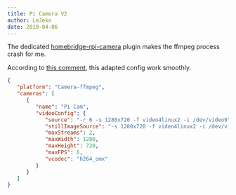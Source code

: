 ```yaml
---
title: Pi Camera V2
author: LeJeko
date: 2019-04-06
---
```

The dedicated [homebridge-rpi-camera](https://github.com/moritzmhmk/homebridge-camera-rpi) plugin makes the ffmpeg process crash for me.

According to [this comment](https://github.com/KhaosT/homebridge-camera-ffmpeg/issues/93#issuecomment-314479017), this adapted config work smoothly.

```json
{
   "platform": "Camera-ffmpeg",
   "cameras": [
      {
         "name": "Pi Cam",
         "videoConfig": {
            "source": "-r 6 -s 1280x720 -f video4linux2 -i /dev/video0",
            "stillImageSource": "-s 1280x720 -f video4linux2 -i /dev/video0",
            "maxStreams": 2,
            "maxWidth": 1280,
            "maxHeight": 720,
            "maxFPS": 6,
            "vcodec": "h264_omx"
         }
      }
   ]
}
```
